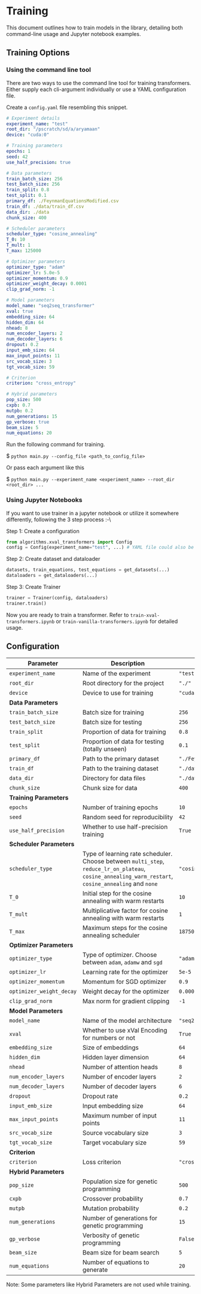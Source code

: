 # Training

This document outlines how to train models in the library, detailing both command-line usage and Jupyter notebook examples.

## Training Options

### Using the command line tool
There are two ways to use the command line tool for training transformers. Either supply each cli-argument individually or use a YAML configuration file.

Create a `config.yaml` file resembling this snippet.

```yaml
# Experiment details
experiment_name: "test"
root_dir: "/pscratch/sd/a/aryamaan"
device: "cuda:0"

# Training parameters
epochs: 1
seed: 42
use_half_precision: true

# Data parameters
train_batch_size: 256
test_batch_size: 256
train_split: 0.8
test_split: 0.1
primary_df: ./FeynmanEquationsModified.csv
train_df: ./data/train_df.csv
data_dir: ./data
chunk_size: 400

# Scheduler parameters
scheduler_type: "cosine_annealing" 
T_0: 10
T_mult: 1
T_max: 125000

# Optimizer parameters
optimizer_type: "adam" 
optimizer_lr: 5.0e-5
optimizer_momentum: 0.9
optimizer_weight_decay: 0.0001
clip_grad_norm: -1

# Model parameters
model_name: "seq2seq_transformer"
xval: true
embedding_size: 64
hidden_dim: 64
nhead: 8
num_encoder_layers: 2
num_decoder_layers: 6
dropout: 0.2
input_emb_size: 64
max_input_points: 11
src_vocab_size: 3
tgt_vocab_size: 59

# Criterion
criterion: "cross_entropy"

# Hybrid parameters
pop_size: 500
cxpb: 0.7
mutpb: 0.2
num_generations: 15
gp_verbose: true
beam_size: 5
num_equations: 20
```


Run the following command for training.

$ `python main.py --config_file <path_to_config_file>`

Or pass each argument like this

$ `python main.py --experiment_name <experiment_name> --root_dir <root_dir> ...`

### Using Jupyter Notebooks
If you want to use trainer in a jupyter notebook or utilize it somewhere differently, following the 3 step process :-\


Step 1: Create a configuration
```python
from algorithms.xval_transformers import Config
config = Config(experiment_name="test", ...) # YAML file could also be used
```

Step 2: Create dataset and dataloader
```python
datasets, train_equations, test_equations = get_datasets(...)
dataloaders = get_dataloaders(...)
```

Step 3: Create Trainer
```python
trainer = Trainer(config, dataloaders)
trainer.train()
```

Now you are ready to train a transformer. Refer to `train-xval-transformers.ipynb` or `train-vanilla-transformers.ipynb` for detailed usage.

## Configuration

| Parameter               | Description                                       | Default                     |
|-------------------------|---------------------------------------------------|-----------------------------|
| `experiment_name`       | Name of the experiment                            | `"test"`                    |
| `root_dir`              | Root directory for the project                    | `"./"`                      |
| `device`                | Device to use for training                        | `"cuda:0"`                  |
| **Data Parameters**     |                                                   |                             |
| `train_batch_size`      | Batch size for training                           | `256`                       |
| `test_batch_size`       | Batch size for testing                            | `256`                       |
| `train_split`           | Proportion of data for training                   | `0.8`                       |
| `test_split`            | Proportion of data for testing (totally unseen)   | `0.1`                       |
| `primary_df`            | Path to the primary dataset                       | `"./FeynmanEquationsModified.csv"` |
| `train_df`              | Path to the training dataset                      | `"./data_400/train_df.csv"` |
| `data_dir`              | Directory for data files                          | `"./data_400"`              |
| `chunk_size`            | Chunk size for data                               | `400`                       |
| **Training Parameters** |                                                   |                             |
| `epochs`                | Number of training epochs                         | `10`                        |
| `seed`                  | Random seed for reproducibility                   | `42`                        |
| `use_half_precision`    | Whether to use half-precision training            | `True`                      |
| **Scheduler Parameters**|                                                   |                             |
| `scheduler_type`        | Type of learning rate scheduler. Choose between `multi_step`, `reduce_lr_on_plateau`, `cosine_annealing_warm_restart`, `cosine_annealing` and `none` | `"cosine_annealing"`        |
| `T_0`                   | Initial step for the cosine annealing with warm restarts | `10`                        |
| `T_mult`                | Multiplicative factor for cosine annealing with warm restarts | `1`                         |
| `T_max`                 | Maximum steps for the cosine annealing scheduler  | `18750`                     |
| **Optimizer Parameters**|                                                   |                             |
| `optimizer_type`        | Type of optimizer. Choose between `adam`, `adamw` and `sgd` | `"adam"`                    |
| `optimizer_lr`          | Learning rate for the optimizer                   | `5e-5`                      |
| `optimizer_momentum`    | Momentum for SGD optimizer                        | `0.9`                       |
| `optimizer_weight_decay`| Weight decay for the optimizer                    | `0.0001`                    |
| `clip_grad_norm`        | Max norm for gradient clipping                    | `-1`                        |
| **Model Parameters**    |                                                   |                             |
| `model_name`            | Name of the model architecture                    | `"seq2seq_transformer"`     |
| `xval`                  | Whether to use xVal Encoding for numbers or not   | `True`                      |
| `embedding_size`        | Size of embeddings                                | `64`                        |
| `hidden_dim`            | Hidden layer dimension                            | `64`                        |
| `nhead`                 | Number of attention heads                         | `8`                         |
| `num_encoder_layers`    | Number of encoder layers                          | `2`                         |
| `num_decoder_layers`    | Number of decoder layers                          | `6`                         |
| `dropout`               | Dropout rate                                      | `0.2`                       |
| `input_emb_size`        | Input embedding size                              | `64`                        |
| `max_input_points`      | Maximum number of input points                    | `11`                        |
| `src_vocab_size`        | Source vocabulary size                            | `3`                         |
| `tgt_vocab_size`        | Target vocabulary size                            | `59`                        |
| **Criterion**           |                                                   |                             |
| `criterion`             | Loss criterion                                    | `"cross_entropy"`           |
| **Hybrid Parameters**   |                                                   |                             |
| `pop_size`              | Population size for genetic programming           | `500`                       |
| `cxpb`                  | Crossover probability                             | `0.7`                       |
| `mutpb`                 | Mutation probability                              | `0.2`                       |
| `num_generations`       | Number of generations for genetic programming     | `15`                        |
| `gp_verbose`            | Verbosity of genetic programming                  | `False`                     |
| `beam_size`             | Beam size for beam search                         | `5`                         |
| `num_equations`         | Number of equations to generate                   | `20`                        |

Note: Some parameters like Hybrid Parameters are not used while training.